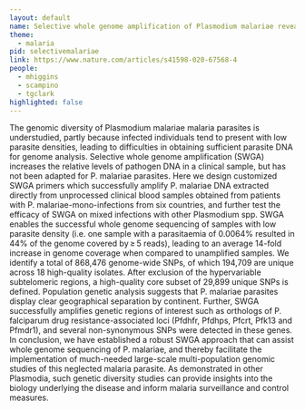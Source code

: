 ```yaml
---
layout: default
name: Selective whole genome amplification of Plasmodium malariae reveals insights into pop structure
theme: 
  - malaria
pid: selectivemalariae
link: https://www.nature.com/articles/s41598-020-67568-4
people:
  - mhiggins
  - scampino
  - tgclark
highlighted: false
---
```


The genomic diversity of Plasmodium malariae malaria parasites is understudied, partly because infected individuals tend to present with low parasite densities, leading to difficulties in obtaining sufficient parasite DNA for genome analysis. Selective whole genome amplification (SWGA) increases the relative levels of pathogen DNA in a clinical sample, but has not been adapted for P. malariae parasites. Here we design customized SWGA primers which successfully amplify P. malariae DNA extracted directly from unprocessed clinical blood samples obtained from patients with P. malariae-mono-infections from six countries, and further test the efficacy of SWGA on mixed infections with other Plasmodium spp. SWGA enables the successful whole genome sequencing of samples with low parasite density (i.e. one sample with a parasitaemia of 0.0064% resulted in 44% of the genome covered by ≥ 5 reads), leading to an average 14-fold increase in genome coverage when compared to unamplified samples. We identify a total of 868,476 genome-wide SNPs, of which 194,709 are unique across 18 high-quality isolates. After exclusion of the hypervariable subtelomeric regions, a high-quality core subset of 29,899 unique SNPs is defined. Population genetic analysis suggests that P. malariae parasites display clear geographical separation by continent. Further, SWGA successfully amplifies genetic regions of interest such as orthologs of P. falciparum drug resistance-associated loci (Pfdhfr, Pfdhps, Pfcrt, Pfk13 and Pfmdr1), and several non-synonymous SNPs were detected in these genes. In conclusion, we have established a robust SWGA approach that can assist whole genome sequencing of P. malariae, and thereby facilitate the implementation of much-needed large-scale multi-population genomic studies of this neglected malaria parasite. As demonstrated in other Plasmodia, such genetic diversity studies can provide insights into the biology underlying the disease and inform malaria surveillance and control measures.